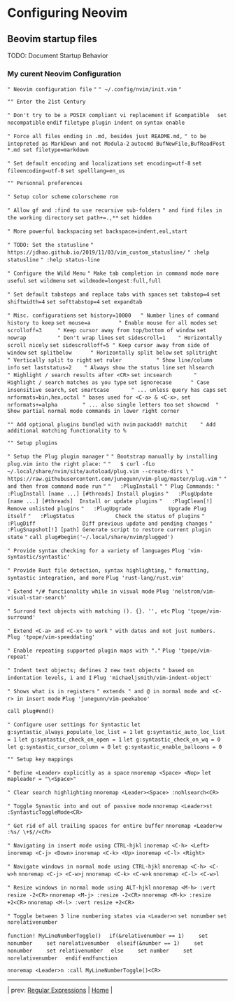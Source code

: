 # Configuring Neovim

## Beovim startup files

TODO: Document Startup Behavior

### My curent Neovim Configuration

  `" Neovim configuration file`
  `"`
  `" ~/.config/nvim/init.vim`
  `"`

  `"" Enter the 21st Century`

  `" Don't try to be a POSIX compliant vi replacement`
  `if &compatible`
  `  set nocompatible`
  `endif`
  `filetype plugin indent on`
  `syntax enable`

  `" Force all files ending in .md, besides just README.md,`
  `" to be intepreted as MarkDown and not Modula-2`
  `autocmd BufNewFile,BufReadPost *.md set filetype=markdown`

  `" Set default encoding and localizations`
  `set encoding=utf-8`
  `set fileencoding=utf-8`
  `set spelllang=en_us`

  `"" Personnal preferences`

  `" Setup color scheme`
  `colorscheme ron`

  `" Allow gf and :find to use recursive sub-folders`
  `" and find files in the working directory`
  `set path+=.,**`
  `set hidden`

  `" More powerful backspacing`
  `set backspace=indent,eol,start`

  `" TODO: Set the statusline`
  `" https://jdhao.github.io/2019/11/03/vim_custom_statusline/`
  `" :help statusline`
  `" :help status-line`


  `" Configure the Wild Menu`
  `" Make tab completion in command mode more useful`
  `set wildmenu`
  `set wildmode=longest:full,full`

  `" Set default tabstops and replace tabs with spaces`
  `set tabstop=4`
  `set shiftwidth=4`
  `set softtabstop=4`
  `set expandtab`

  `" Misc. configurations`
  `set history=10000   " Number lines of command history to keep`
  `set mouse=a         " Enable mouse for all modes`
  `set scrolloff=3     " Keep cursor away from top/bottom of window`
  `set nowrap          " Don't wrap lines`
  `set sidescroll=1    " Horizontally scroll nicely`
  `set sidescrolloff=5 " Keep cursor away from side of window`
  `set splitbelow      " Horizontally split below`
  `set splitright      " Vertically split to right`
  `set ruler           " Show line/column info`
  `set laststatus=2    " Always show the status line`
  `set hlsearch        " Highlight / search results after <CR>`
  `set incsearch       " Highlight / search matches as you type`
  `set ignorecase      " Case insensitive search,`
  `set smartcase       " ... unless query has caps`
  `set nrformats=bin,hex,octal " bases used for <C-a> & <C-x>,`
  `set nrformats+=alpha        " ... also single letters too`
  `set showcmd  " Show partial normal mode commands in lower right corner`

  `"" Add optional plugins bundled with nvim`
  `packadd! matchit    " Add additional matching functionality to %`

  `"" Setup plugins`

  `" Setup the Plug plugin manager`
  `"`
  `" Bootstrap manually by installing plug.vim into the right place:`
  `"`
  `"   $ curl -fLo ~/.local/share/nvim/site/autoload/plug.vim --create-dirs \`
  `"     https://raw.githubusercontent.com/junegunn/vim-plug/master/plug.vim`
  `"`
  `" and then from command mode run`
  `"`
  `"   :PlugInstall`
  `"`
  `" Plug Commands:`
  `"   :PlugInstall [name ...] [#threads] Install plugins`
  `"   :PlugUpdate [name ...] [#threads]  Install or update plugins`
  `"   :PlugClean[!]           Remove unlisted plugins`
  `"   :PlugUpgrade            Upgrade Plug itself`
  `"   :PlugStatus             Check the status of plugins`
  `"   :PlugDiff               Diff previous update and pending changes`
  `"   :PlugSnapshot[!] [path] Generate script to restore current plugin state`
  `"`
  `call plug#begin('~/.local/share/nvim/plugged')`

  `" Provide syntax checking for a variety of languages`
  `Plug 'vim-syntastic/syntastic'`

  `" Provide Rust file detection, syntax highlighting,`
  `" formatting, syntastic integration, and more`
  `Plug 'rust-lang/rust.vim'`

  `" Extend */# functionality while in visual mode`
  `Plug 'nelstrom/vim-visual-star-search'`

  `" Surrond text objects with matching (). {}. '', etc`
  `Plug 'tpope/vim-surround'`

  `" Extend <C-a> and <C-x> to work`
  `" with dates and not just numbers.`
  `Plug 'tpope/vim-speeddating'`

  `" Enable repeating supported plugin maps with "."`
  `Plug 'tpope/vim-repeat'`

  `" Indent text objects; defines 2 new text objects`
  `" based on indentation levels, i and I`
  `Plug 'michaeljsmith/vim-indent-object'`

  `" Shows what is in registers`
  `" extends " and @ in normal mode and <C-r> in insert mode`
  `Plug 'junegunn/vim-peekaboo'`

  `call plug#end()`

  `" Configure user settings for Syntastic`
  `let g:syntastic_always_populate_loc_list = 1`
  `let g:syntastic_auto_loc_list = 1`
  `let g:syntastic_check_on_open = 1`
  `let g:syntastic_check_on_wq = 0`
  `let g:syntastic_cursor_column = 0`
  `let g:syntastic_enable_balloons = 0`

  `"" Setup key mappings`

  `" Define <Leader> explicitly as a space`
  `nnoremap <Space> <Nop>`
  `let mapleader = "\<Space>"`

  `" Clear search highlighting`
  `nnoremap <Leader><Space> :nohlsearch<CR>`

  `" Toggle Synastic into and out of passive mode`
  `nnoremap <Leader>st :SyntasticToggleMode<CR>`

  `" Get rid of all trailing spaces for entire buffer`
  `nnoremap <Leader>w :%s/ \+$//<CR>`

  `" Navigating in insert mode using CTRL-hjkl`
  `inoremap <C-h> <Left>`
  `inoremap <C-j> <Down>`
  `inoremap <C-k> <Up>`
  `inoremap <C-l> <Right>`

  `" Navigate windows in normal mode using CTRL-hjkl`
  `nnoremap <C-h> <C-w>h`
  `nnoremap <C-j> <C-w>j`
  `nnoremap <C-k> <C-w>k`
  `nnoremap <C-l> <C-w>l`

  `" Resize windows in normal mode using ALT-hjkl`
  `nnoremap <M-h> :vert resize -2<CR>`
  `nnoremap <M-j> :resize -2<CR>`
  `nnoremap <M-k> :resize +2<CR>`
  `nnoremap <M-l> :vert resize +2<CR>`

  `" Toggle between 3 line numbering states via <Leader>n`
  `set nonumber`
  `set norelativenumber`

  `function! MyLineNumberToggle()`
  `  if(&relativenumber == 1)`
  `    set nonumber`
  `    set norelativenumber`
  `  elseif(&number == 1)`
  `    set nonumber`
  `    set relativenumber`
  `  else`
  `    set number`
  `    set norelativenumber`
  `  endif`
  `endfunction`

  `nnoremap <Leader>n :call MyLineNumberToggle()<CR>`

---

| prev: [Regular Expressions][1] | [Home][2] |

[1]: RegularExpressions.md
[2]: README.md
